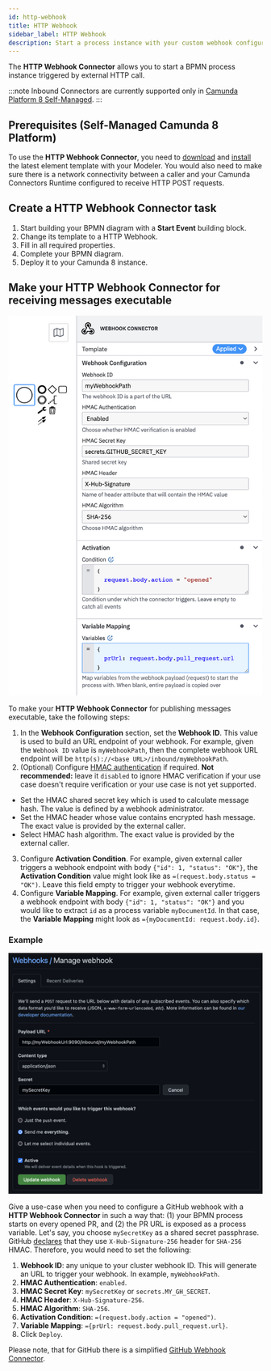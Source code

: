```yaml
---
id: http-webhook
title: HTTP Webhook
sidebar_label: HTTP Webhook
description: Start a process instance with your custom webhook configuration.
---
```


The **HTTP Webhook Connector** allows you to start a BPMN process instance triggered by external HTTP call.

:::note
Inbound Connectors are currently supported only in [Camunda Platform 8 Self-Managed](../../../self-managed/about-self-managed.md).
:::

## Prerequisites (Self-Managed Camunda 8 Platform)

To use the **HTTP Webhook Connector**, you need to [download](https://github.com/camunda/connectors-bundle/tree/main/connectors/webhook-connector/element-templates) and [install](https://docs.camunda.io/docs/next/components/modeler/desktop-modeler/element-templates/configuring-templates/) the latest element template with your Modeler.
You would also need to make sure there is a network connectivity between a caller and your Camunda Connectors Runtime configured to receive HTTP POST requests.

## Create a HTTP Webhook Connector task

1. Start building your BPMN diagram with a **Start Event** building block.
2. Change its template to a HTTP Webhook.
3. Fill in all required properties.
4. Complete your BPMN diagram.
5. Deploy it to your Camunda 8 instance.

## Make your HTTP Webhook Connector for receiving messages executable

![HTTP Webhook prefilled](../img/use-inbound-connector-template-filled.png)

To make your **HTTP Webhook Connector** for publishing messages executable, take the following steps:

1. In the **Webhook Configuration** section, set the **Webhook ID**. This value is used to build an URL endpoint of your webhook. For example, given the `Webhook ID` value is `myWebhookPath`, then the complete webhook URL endpoint will be `http(s)://<base URL>/inbound/myWebhookPath`.
2. (Optional) Configure [HMAC authentication](https://en.wikipedia.org/wiki/HMAC) if required. **Not recommended:** leave it `disabled` to ignore HMAC verification if your use case doesn't require verification or your use case is not yet supported.

- Set the HMAC shared secret key which is used to calculate message hash. The value is defined by a webhook administrator.
- Set the HMAC header whose value contains encrypted hash message. The exact value is provided by the external caller.
- Select HMAC hash algorithm. The exact value is provided by the external caller.

3. Configure **Activation Condition**. For example, given external caller triggers a webhook endpoint with body `{"id": 1, "status": "OK"}`, the **Activation Condition** value might look like as `=(request.body.status = "OK")`. Leave this field empty to trigger your webhook everytime.
4. Configure **Variable Mapping**. For example, given external caller triggers a webhook endpoint with body `{"id": 1, "status": "OK"}` and you would like to extract `id` as a process variable `myDocumentId`. In that case, the **Variable Mapping** might look as `={myDocumentId: request.body.id}`.

### Example

![GitHub webhook](../img/use-inbound-connector-template-filled-gh.png)

Give a use-case when you need to configure a GitHub webhook with a **HTTP Webhook Connector** in such a way that: (1) your BPMN process starts on every opened PR, and (2) the PR URL is exposed as a process variable.
Let's say, you choose `mySecretKey` as a shared secret passphrase. GitHub [declares](https://docs.github.com/en/developers/webhooks-and-events/webhooks/securing-your-webhooks) that they use `X-Hub-Signature-256` header for `SHA-256` HMAC.
Therefore, you would need to set the following:

1. **Webhook ID**: any unique to your cluster webhook ID. This will generate an URL to trigger your webhook. In example, `myWebhookPath`.
2. **HMAC Authentication**: `enabled`.
3. **HMAC Secret Key**: `mySecretKey` or `secrets.MY_GH_SECRET`.
4. **HMAC Header**: `X-Hub-Signature-256`.
5. **HMAC Algorithm**: `SHA-256`.
6. **Activation Condition**: `=(request.body.action = "opened")`.
7. **Variable Mapping**: `={prUrl: request.body.pull_request.url}`.
8. Click `Deploy`.

Please note, that for GitHub there is a simplified [GitHub Webhook Connector](github-webhook.md).

